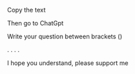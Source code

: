 Copy the text

Then go to ChatGpt

Write your question between brackets ()

.
.
.
.

I hope you understand, please support me
